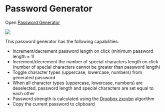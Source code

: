 <h1>Password Generator</h1>
<p>Open <a href="https://uxhawk.github.io/03-pw-gen-alt/">Password Generator</a></p>
<img src="https://lh3.googleusercontent.com/smhyodEeceUXmMBXOWGpaTHtxPlx3sQm8RwZ1SRIgkGkSKNLzXbvb7ttB6lwEji0Gwbl9eK1PBehxpC8pi7k8Hlq2Uigxk5iOcb-GYUS4X6JWStyMJ4BZw2Lr5kT4kBylQRrMxM1jmK2ZYi-AkjciFgFyVyrB1-mjl4275ApAaHZqCya_hkPEIPL3h_3l7v6cb1cJhC_veqx4-hhuSXbgRjZL0p2GqCcsOgMukufx2ds-k-4i9EjKGBTf-6mW69hA6R4qqYSO7a9SKPVUPi2pw2qXWaOCOFvo7Kc4IzcUNWUd6YZk7af4KlqiNvllM5vWGhdwc5f2lS6vdiyu3vIBVWQ4lf8SXBBDRGvcToTzpAR6JeGl4R0FNlxIT8Sr3Mk8ZPy-AR_xWkbdBkToUhx8A8iOAr2IEp25L58GwMsXEOqIFJ1XTLbV86gCUTm80_-zNl9VaSsaUqmzirutvTSQoQ9tKdAkiOmMSCy8hl2tSg-L9TM_ktjPEtZi3CvUiH0nrPWreG4bblV81hY822v8iF9r7phcd_WNzcs0I7DxHA2bgbWar_1Cr9DpWdXp7TRKjc-bhvipvNRJwvpro48s7-T385oyHjHoAgb0LvlAEZ_ihvL1kjOoCLtR5T5H04Vo-U9i69CPJUguCeKiMAXA_Q3vMe6OxnJaGoabJmBoH6LyyoQJZhWtmYmJ-V-iTVg1ONoVMP-DpAe4niLaDPw6zbYcWLCo8_aDeNux7se5E-Rre8m-peS-HQ=w861-h525-no" alt-text-="screenshot of password generator">
<p>This password generator has the following capabilities:</p>
<ul>
  <li>Increment/decrement password length on click (minimum password length = 1)</li>
  <li>Increment/decrement the number of special characters length on click (number of special characters cannot be
    greater than password length)</li>
  <li>Toggle character types (uppercase, lowercase, numbers) from generated password</li>
  <li>When all character types (uppercase, lowercase, numbers) are deselected, password length and special characters
    are set equal to each other</li>
  <li>Password strength is calculated using the <a href="https://github.com/dropbox/zxcvbn">Dropbox zxcvbn</a> algorithm
  </li>
  <li>Copy the current password to clipboard </li>

</ul>
